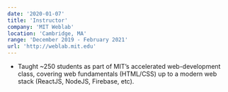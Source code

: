 ```yaml
---
date: '2020-01-07'
title: 'Instructor'
company: 'MIT Weblab'
location: 'Cambridge, MA'
range: 'December 2019 - February 2021'
url: 'http://weblab.mit.edu'
---
```


- Taught ~250 students as part of MIT’s accelerated web-development class, covering web fundamentals (HTML/CSS) up to a modern web stack (ReactJS, NodeJS, Firebase, etc).
